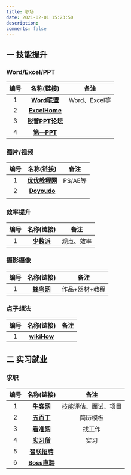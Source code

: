 ```yaml
---
title: 职场
date: 2021-02-01 15:23:50
description: 
comments: false
---
```


## 一 技能提升

### Word/Excel/PPT

| 编号 |                 名称(链接)                 |     备注      |
| :--: | :----------------------------------------: | :-----------: |
|  1   |   [**Word联盟**](http://www.wordlm.com/)   | Word、Excel等 |
|  2   | [**ExcelHome**](http://www.excelhome.net/) |               |
|  3   | [**锐普PPT论坛**](http://www.rapidbbs.cn/) |               |
|  4   |    [**第一PPT**](http://www.1ppt.com/)     |               |

### 图片/视频

| 编号 |                 名称(链接)                 |  备注   |
| :--: | :----------------------------------------: | :-----: |
|  1   |  [**优优教程网**](https://uiiiuiii.com/)   | PS/AE等 |
|  2   | [**Doyoudo**](http://www.doyoudo.com/free) |         |
|      |                                            |         |

### 效率提升

| 编号 |            名称(链接)            |    备注    |
| :--: | :------------------------------: | :--------: |
|  1   | [**少数派**](https://sspai.com/) | 观点、效率 |

### 摄影摄像

| 编号 |               名称(链接)               |      备注      |
| :--: | :------------------------------------: | :------------: |
|  1   | [**蜂鸟网**](http://www.fengniao.com/) | 作品+器材+教程 |

### 点子想法

| 编号 |              名称(链接)               | 备注 |
| :--: | :-----------------------------------: | :--: |
|  1   | [**wikiHow**](https://zh.wikihow.com) |      |

## 二 实习就业

### 求职

| 编号 |                         名称(链接)                         |         备注         |
| :--: | :--------------------------------------------------------: | :------------------: |
|  1   |           [**牛客网**](https://www.nowcoder.com)           | 技能评估、面试、项目 |
|  2   |             [**五百丁**](https://www.500d.me)              |       简历模板       |
|  3   |           [**看准网**](https://www.kanzhun.com/)           |        找工作        |
|  4   | [**实习僧**](https://tuiguang.shixiseng.com/user/register) |         实习         |
|  5   |          [**智联招聘**](https://www.zhaopin.com/)          |                      |
|  6   |          [**Boss直聘**](https://www.zhipin.com/)           |                      |

